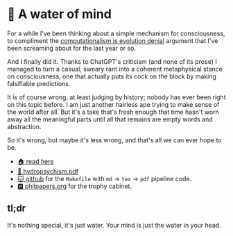 # 🌊 A water of mind

For a while I've been thinking about a simple mechanism for consciousness,
to compliment the [computationalism is evolution denial](/home/gaz/Documents/thoughts/evolution-denial)
argument that I've been screaming about for the last year or so.

And I finally did it. Thanks to ChatGPT's criticism (and none of its prose) I
managed to turn a casual, sweary rant into a coherent metaphysical stance on
consciousness, one that actually puts its cock on the block by making
falsifiable predictions.

It is of course wrong, at least judging by history; nobody has ever been right
on this topic before. I am just another hairless ape trying to make sense of the
world after all. But it's a take that's fresh enough that time hasn't worn away
all the meaningful parts until all that remains are empty words and abstraction.

So it's wrong, but maybe it's less wrong, and that's all we can ever hope to be.

* [🏠 read here](/home/gaz/Documents/thoughts/hydropsychism)
* [📎 hydropsychism.pdf](hydropsychism.pdf)
* [🐱 github](https://github.com/bitplane/bitplane.net/tree/master/home/gaz/Documents/thoughts/hydropsychism)
  for the `Makefile` with `md` -> `tex` -> `pdf` pipeline code.
* [🅿️ philpapers.org](https://philpapers.org/rec/DAVHAW-4)
  for the trophy cabinet.

## tl;dr

It's nothing special, it's just water. Your mind is just the water in your head.
